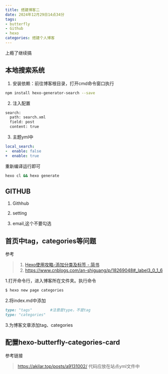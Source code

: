 ```yaml
---
title: 搭建博客二
date: 2024年12月29日14点34分
tags: 
- butterfly
- Github
- hexo
categories: 搭建个人博客
---
```




上瘾了继续搞

## 本地搜索系统

1. 安装依赖：前往博客根目录，打开cmd命令窗口执行

```bash
npm install hexo-generator-search --save
```

2. 注入配置

```bash
search:
  path: search.xml
  field: post
  content: true
```
3. 主题yml中

```yml
local_search:
-  enable: false
+  enable: true
```
重新编译运行即可
```bash
hexo cl && hexo generate
```



## GITHUB

1. Githhub

2. setting

3. email,这个不要勾选

## 首页中tag，categories等问题

参考
>1. [Hexo使用攻略-添加分类及标签 - 简书](https://www.jianshu.com/p/e17711e44e00)
>2. https://www.cnblogs.com/an-shiguang/p/18269048#_label3_0_1_6

1.打开命令行，进入博客所在文件夹。执行命令
```bash
$ hexo new page categories
```

2.将index.md中添加
```markdown
type: "tags"        #注意是type，不是tag
type: "categories"
```
3.为博客文章添加tag、categories


## 配置hexo-butterfly-categories-card
参考链接
>https://akilar.top/posts/a9131002/
代码应放在站点yml文件中



